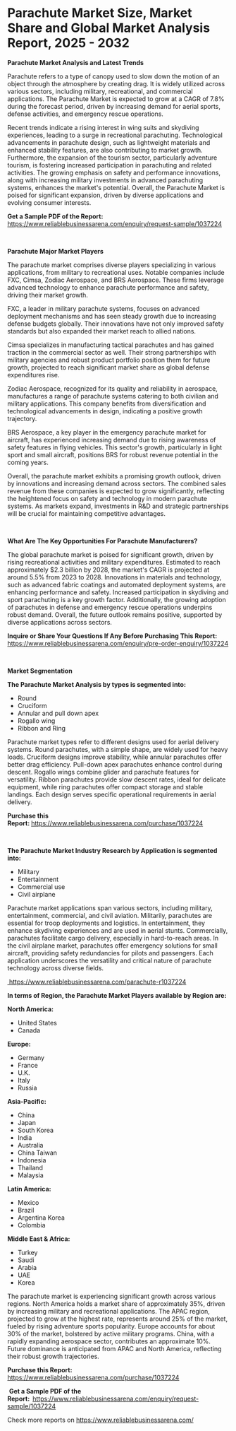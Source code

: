 <p><h1>Parachute Market Size, Market Share and Global Market Analysis Report, 2025 - 2032</h1></p><p><strong>Parachute Market Analysis and Latest Trends</strong></p>
<p><p>Parachute refers to a type of canopy used to slow down the motion of an object through the atmosphere by creating drag. It is widely utilized across various sectors, including military, recreational, and commercial applications. The Parachute Market is expected to grow at a CAGR of 7.8% during the forecast period, driven by increasing demand for aerial sports, defense activities, and emergency rescue operations.</p><p>Recent trends indicate a rising interest in wing suits and skydiving experiences, leading to a surge in recreational parachuting. Technological advancements in parachute design, such as lightweight materials and enhanced stability features, are also contributing to market growth. Furthermore, the expansion of the tourism sector, particularly adventure tourism, is fostering increased participation in parachuting and related activities. The growing emphasis on safety and performance innovations, along with increasing military investments in advanced parachuting systems, enhances the market's potential. Overall, the Parachute Market is poised for significant expansion, driven by diverse applications and evolving consumer interests.</p></p>
<p><strong>Get a Sample PDF of the Report:&nbsp;</strong> <a href="https://www.reliablebusinessarena.com/enquiry/request-sample/1037224?utm_campaign=2805&utm_medium=2&utm_source=Github&utm_content=ia&utm_term=21032025&utm_id=parachute">https://www.reliablebusinessarena.com/enquiry/request-sample/1037224</a></p>
<p>&nbsp;</p>
<p><strong>Parachute Major Market Players</strong></p>
<p><p>The parachute market comprises diverse players specializing in various applications, from military to recreational uses. Notable companies include FXC, Cimsa, Zodiac Aerospace, and BRS Aerospace. These firms leverage advanced technology to enhance parachute performance and safety, driving their market growth.</p><p>FXC, a leader in military parachute systems, focuses on advanced deployment mechanisms and has seen steady growth due to increasing defense budgets globally. Their innovations have not only improved safety standards but also expanded their market reach to allied nations.</p><p>Cimsa specializes in manufacturing tactical parachutes and has gained traction in the commercial sector as well. Their strong partnerships with military agencies and robust product portfolio position them for future growth, projected to reach significant market share as global defense expenditures rise.</p><p>Zodiac Aerospace, recognized for its quality and reliability in aerospace, manufactures a range of parachute systems catering to both civilian and military applications. This company benefits from diversification and technological advancements in design, indicating a positive growth trajectory. </p><p>BRS Aerospace, a key player in the emergency parachute market for aircraft, has experienced increasing demand due to rising awareness of safety features in flying vehicles. This sector's growth, particularly in light sport and small aircraft, positions BRS for robust revenue potential in the coming years.</p><p>Overall, the parachute market exhibits a promising growth outlook, driven by innovations and increasing demand across sectors. The combined sales revenue from these companies is expected to grow significantly, reflecting the heightened focus on safety and technology in modern parachute systems. As markets expand, investments in R&D and strategic partnerships will be crucial for maintaining competitive advantages.</p></p>
<p>&nbsp;</p>
<p><strong>What Are The Key Opportunities For Parachute Manufacturers?</strong></p>
<p><p>The global parachute market is poised for significant growth, driven by rising recreational activities and military expenditures. Estimated to reach approximately $2.3 billion by 2028, the market's CAGR is projected at around 5.5% from 2023 to 2028. Innovations in materials and technology, such as advanced fabric coatings and automated deployment systems, are enhancing performance and safety. Increased participation in skydiving and sport parachuting is a key growth factor. Additionally, the growing adoption of parachutes in defense and emergency rescue operations underpins robust demand. Overall, the future outlook remains positive, supported by diverse applications across sectors.</p></p>
<p><strong>Inquire or Share Your Questions If Any Before Purchasing This Report:</strong> <a href="https://www.reliablebusinessarena.com/enquiry/pre-order-enquiry/1037224?utm_campaign=2805&utm_medium=2&utm_source=Github&utm_content=ia&utm_term=21032025&utm_id=parachute">https://www.reliablebusinessarena.com/enquiry/pre-order-enquiry/1037224</a></p>
<p>&nbsp;</p>
<p><strong>Market Segmentation</strong></p>
<p><strong>The Parachute Market Analysis by types is segmented into:</strong></p>
<p><ul><li>Round</li><li>Cruciform</li><li>Annular and pull down apex</li><li>Rogallo wing</li><li>Ribbon and Ring</li></ul></p>
<p><p>Parachute market types refer to different designs used for aerial delivery systems. Round parachutes, with a simple shape, are widely used for heavy loads. Cruciform designs improve stability, while annular parachutes offer better drag efficiency. Pull-down apex parachutes enhance control during descent. Rogallo wings combine glider and parachute features for versatility. Ribbon parachutes provide slow descent rates, ideal for delicate equipment, while ring parachutes offer compact storage and stable landings. Each design serves specific operational requirements in aerial delivery.</p></p>
<p><strong>Purchase this Report:&nbsp;</strong><a href="https://www.reliablebusinessarena.com/purchase/1037224?utm_campaign=2805&utm_medium=2&utm_source=Github&utm_content=ia&utm_term=21032025&utm_id=parachute">https://www.reliablebusinessarena.com/purchase/1037224</a></p>
<p>&nbsp;</p>
<p><strong>The Parachute Market Industry Research by Application is segmented into:</strong></p>
<p><ul><li>Military</li><li>Entertainment</li><li>Commercial use</li><li>Civil airplane</li></ul></p>
<p><p>Parachute market applications span various sectors, including military, entertainment, commercial, and civil aviation. Militarily, parachutes are essential for troop deployments and logistics. In entertainment, they enhance skydiving experiences and are used in aerial stunts. Commercially, parachutes facilitate cargo delivery, especially in hard-to-reach areas. In the civil airplane market, parachutes offer emergency solutions for small aircraft, providing safety redundancies for pilots and passengers. Each application underscores the versatility and critical nature of parachute technology across diverse fields.</p></p>
<p><a href="https://www.reliablebusinessarena.com/parachute-r1037224?utm_campaign=2805&utm_medium=2&utm_source=Github&utm_content=ia&utm_term=21032025&utm_id=parachute">&nbsp;https://www.reliablebusinessarena.com/parachute-r1037224</a></p>
<p><strong>In terms of Region, the Parachute Market Players available by Region are:</strong></p>
<p>
    <p> <strong> North America: </strong>
        <ul>
            <li>United States</li>
            <li>Canada</li>
        </ul>
        </p> 
    <p> <strong> Europe: </strong>
        <ul>
            <li>Germany</li>
            <li>France</li>
            <li>U.K.</li>
            <li>Italy</li>
            <li>Russia</li>
        </ul>
        </p> 
    <p> <strong> Asia-Pacific: </strong>
        <ul>
            <li>China</li>
            <li>Japan</li>
            <li>South Korea</li>
            <li>India</li>
            <li>Australia</li>
            <li>China Taiwan</li>
            <li>Indonesia</li>
            <li>Thailand</li>
            <li>Malaysia</li>
        </ul>
        </p> 
    <p> <strong> Latin America: </strong>
        <ul>
            <li>Mexico</li>
            <li>Brazil</li>
            <li>Argentina Korea</li>
            <li>Colombia</li>
        </ul>
        </p> 
    <p> <strong> Middle East & Africa: </strong>
        <ul>
            <li>Turkey</li>
            <li>Saudi</li>
            <li>Arabia</li>
            <li>UAE</li>
            <li>Korea</li>
        </ul>
    </p>
    </p>
<p><p>The parachute market is experiencing significant growth across various regions. North America holds a market share of approximately 35%, driven by increasing military and recreational applications. The APAC region, projected to grow at the highest rate, represents around 25% of the market, fueled by rising adventure sports popularity. Europe accounts for about 30% of the market, bolstered by active military programs. China, with a rapidly expanding aerospace sector, contributes an approximate 10%. Future dominance is anticipated from APAC and North America, reflecting their robust growth trajectories.</p></p>
<p><strong>Purchase this Report: </strong><a href="https://www.reliablebusinessarena.com/purchase/1037224?utm_campaign=2805&utm_medium=2&utm_source=Github&utm_content=ia&utm_term=21032025&utm_id=parachute">https://www.reliablebusinessarena.com/purchase/1037224</a></p>
<p>&nbsp;<strong>Get a Sample PDF of the Report:&nbsp;&nbsp;</strong><a href="https://www.reliablebusinessarena.com/enquiry/request-sample/1037224?utm_campaign=2805&utm_medium=2&utm_source=Github&utm_content=ia&utm_term=21032025&utm_id=parachute">https://www.reliablebusinessarena.com/enquiry/request-sample/1037224</a></p>
<p><strong></strong></p>
<p>Check more reports on <a href="https://www.reliablebusinessarena.com/?utm_campaign=2805&utm_medium=2&utm_source=Github&utm_content=ia&utm_term=21032025&utm_id=parachute">https://www.reliablebusinessarena.com/</a></p>